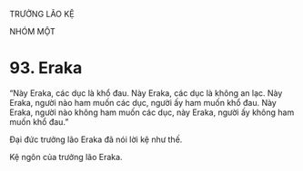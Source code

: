 TRƯỞNG LÃO KỆ

NHÓM MỘT

# 93. Eraka

“Này Eraka, các dục là khổ đau. Này Eraka, các dục là không an lạc. Này Eraka, người nào ham muốn các dục, người ấy ham muốn khổ đau. Này Eraka, người nào không ham muốn các dục, này Eraka, người ấy không ham muốn khổ đau.”

Đại đức trưởng lão Eraka đã nói lời kệ như thế.

Kệ ngôn của trưởng lão Eraka.
